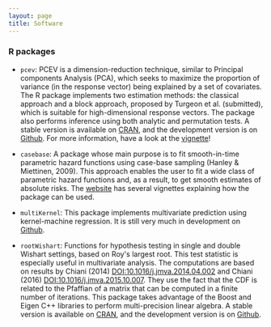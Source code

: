 ```yaml
---
layout: page
title: Software
---
```


### R packages

 - ```pcev```: PCEV is a dimension-reduction technique, similar to Principal components Analysis (PCA), which seeks to maximize the proportion of variance (in the response vector) being explained by a set of covariates. The R package implements two estimation methods: the classical approach and a block approach, proposed by Turgeon et al. (submitted), which is suitable for high-dimensional response vectors. The package also performs inference using both analytic and permutation tests. A stable version is available on [CRAN](https://cran.r-project.org/package=pcev), and the development version is on [Github](https://github.com/GreenwoodLab/pcev). For more information, have a look at the [vignette](https://cran.r-project.org/web/packages/pcev/vignettes/pcev.pdf)!

 - ```casebase```: A package whose main purpose is to fit smooth-in-time parametric hazard functions using case-base sampling (Hanley & Miettinen, 2009). This approach enables the user to fit a wide class of parametric hazard functions and, as a result, to get smooth estimates of absolute risks. The [website](http://sahirbhatnagar.com/casebase/) has several vignettes explaining how the package can be used.

 - ```multiKernel```: This package implements multivariate prediction using kernel-machine regression. It is still very much in development on [Github](https://github.com/turgeonmaxime/multiKernel).
 
 - ```rootWishart```: Functions for hypothesis testing in single and double Wishart settings, based on Roy's largest root. This test statistic is especially useful in multivariate analysis. The computations are based on results by Chiani (2014) <DOI:10.1016/j.jmva.2014.04.002> and Chiani (2016) <DOI:10.1016/j.jmva.2015.10.007>. They use the fact that the CDF is related to the Pfaffian of a matrix that can be computed in a finite number of iterations. This package takes advantage of the Boost and Eigen C++ libraries to perform multi-precision linear algebra. A stable version is available on [CRAN](https://cran.r-project.org/package=rootWishart), and the development version is on [Github](https://github.com/turgeonmaxime/rootWishart).
